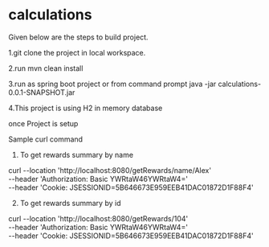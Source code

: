 # calculations

Given below are the steps to build project.

1.git clone the project in local workspace.

2.run mvn clean install

3.run as spring boot project or from command prompt java -jar calculations-0.0.1-SNAPSHOT.jar

4.This project is using H2 in memory database

once Project is setup

Sample curl command

1. To get rewards summary by name

  curl --location 'http://localhost:8080/getRewards/name/Alex' \
  --header 'Authorization: Basic YWRtaW46YWRtaW4=' \
  --header 'Cookie: JSESSIONID=5B646673E959EEB41DAC01872D1F88F4'

2. To get rewards summary by id

  curl --location 'http://localhost:8080/getRewards/104' \
  --header 'Authorization: Basic YWRtaW46YWRtaW4=' \
  --header 'Cookie: JSESSIONID=5B646673E959EEB41DAC01872D1F88F4'

